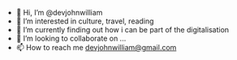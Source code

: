 - 👋 Hi, I’m @devjohnwilliam
- 👀 I’m interested in culture, travel, reading
- 🌱 I’m currently finding out how i can be part of the digitalisation
- 💞️ I’m looking to collaborate on ...
- 📫 How to reach me devjohnwilliam@gmail.com

<!---
devjohnwilliam/devjohnwilliam is a ✨ special ✨ repository because its `README.md` (this file) appears on your GitHub profile.
You can click the Preview link to take a look at your changes.
--->
